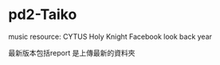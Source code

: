 # pd2-Taiko

music resource:
  CYTUS Holy Knight
  Facebook look back year
  
  
最新版本包括report
是上傳最新的資料夾
